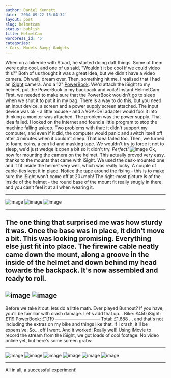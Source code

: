 ```yaml
---
author: Daniel Kennett
date: '2004-09-22 15:04:32'
layout: post
slug: helmetcam
status: publish
title: HelmetCam
wordpress_id: '5'
categories:
- Cars, Models &amp; Gadgets
---
```


When on a bikeride with Stuart, he started doing daft things. Some of
them were quite cool, and one of us said, "Wouldn't it be cool if we
could video this?" Both of us thought it was a great idea, but we didn't
have a video camera. Oh well, dream over. Then, something hit me. I
realised that I had an [iSight](http://www.apple.com/isight/) camera.
And a 12" [PowerBook](http://www.apple.com/powerbook/index12.html). We'd
attach the iSight to my helmet, put the PowerBook in my backpack and
voila! Instant HelmetCam. First, we needed to make sure that the
PowerBook wouldn't go to sleep when we shut it to put it in my bag.
There is a way to do this, but you need an input device, a screen and a
power supply screen attached. The input device was ok - a little mouse -
and a VGA-DVI adapter would fool it into thinking a monitor was
attached. The problem was the power supply. That idea failed. I looked
on the internet and found a little program to stop the machine falling
asleep. Two problems with that: it didn't support my computer, and even
if it did, the computer would panic and switch itself off after 4
minutes when it couldn't sleep. That idea failed too. Then, we turned to
foam, coins, a can lid and masking tape. We wouldn't try to force it not
to sleep, we'd just wedge it open a bit so it didn't try. *Perfect!*
![image](http://danielkennett.org/pictures/powerbook_wedge.jpg)
Ok, now for mounting the camera on the helmet. This actually proved very
easy, thanks to the mounts that came with iSight. We used the
desk-mounted one and it fit inside the helmet very well, which was
really lucky. A couple of cable-ties kept it in place. Notice the tape
around the fixing - this is to make sure the iSight won't come off at
20+mph! The right-most picture is of the inside of the helmet - the
round base of the mount fit really snugly in there, and you can't feel
it at all when wearing it.
  --------------------------------------------------------------- -----------------------------------------------------------------
  ![image](http://danielkennett.org/pictures/cam_desk.jpg)        ![image](http://danielkennett.org/pictures/helmet_halfdone.jpg)
  ![image](http://danielkennett.org/pictures/helmet_inside.jpg)
  --------------------------------------------------------------- -----------------------------------------------------------------

The one thing that surprised me was how sturdy it was. Once the base was
in place, it didn't move a bit. This was looking promising. Everything
else just fit into place. The firewire cable neatly came down the mount,
along a groove in the inside of the helmet and down behind my head
towards the backpack. It's now assembled and ready to roll.
  ----------------------------------------------------------
  ![image](http://danielkennett.org/pictures/cam_back.jpg)
  ![image](http://danielkennett.org/pictures/cam_head.jpg)
  ----------------------------------------------------------

Before we take it out, lets do a little math. Ever played Burnout? If
you have, you'll be familiar with crash damage. Let's add that up...
Bike: £450 iSight: £119 PowerBook: £1,119 —————————— Total: £1,688 ...
and that's not including the extras on my bike and things like that. If
I crash, it'll be expensive. So... off I went. And it worked! Really
well! Using iMovie to record the stream from the iSight, we got loads of
cool footage. No video online yet, but here's some screen grabs:
  ------------------------------------------------------ ------------------------------------------------------
  ![image](http://danielkennett.org/pictures/vid1.jpg)   ![image](http://danielkennett.org/pictures/vid2.jpg)
  ![image](http://danielkennett.org/pictures/vid3.jpg)   ![image](http://danielkennett.org/pictures/vid4.jpg)
  ![image](http://danielkennett.org/pictures/vid5.jpg)   ![image](http://danielkennett.org/pictures/vid6.jpg)
  ------------------------------------------------------ ------------------------------------------------------

All in all, a successful experiment!
